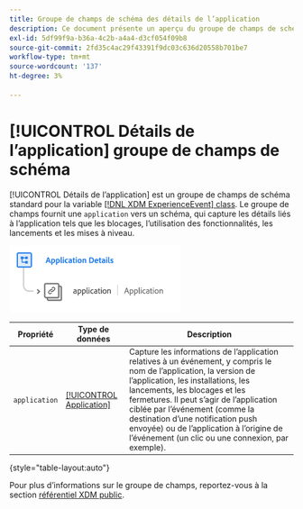 ```yaml
---
title: Groupe de champs de schéma des détails de l’application
description: Ce document présente un aperçu du groupe de champs de schéma Détails de l’application .
exl-id: 5df99f9a-b36a-4c2b-a4a4-d3cf054f09b8
source-git-commit: 2fd35c4ac29f43391f9dc03c636d20558b701be7
workflow-type: tm+mt
source-wordcount: '137'
ht-degree: 3%

---
```


# [!UICONTROL Détails de l’application] groupe de champs de schéma

[!UICONTROL Détails de l’application] est un groupe de champs de schéma standard pour la variable [[!DNL XDM ExperienceEvent] class](../../classes/experienceevent.md). Le groupe de champs fournit une `application` vers un schéma, qui capture les détails liés à l’application tels que les blocages, l’utilisation des fonctionnalités, les lancements et les mises à niveau.

![](../../images/field-groups/application-details.png)

| Propriété | Type de données | Description |
| --- | --- | --- |
| `application` | [[!UICONTROL Application]](../../data-types/financial-account.md) | Capture les informations de l’application relatives à un événement, y compris le nom de l’application, la version de l’application, les installations, les lancements, les blocages et les fermetures. Il peut s’agir de l’application ciblée par l’événement (comme la destination d’une notification push envoyée) ou de l’application à l’origine de l’événement (un clic ou une connexion, par exemple). |

{style="table-layout:auto"}

Pour plus d’informations sur le groupe de champs, reportez-vous à la section [référentiel XDM public](https://github.com/adobe/xdm/blob/master/docs/reference/fieldgroups/experience-event/experienceevent-application.schema.json).
